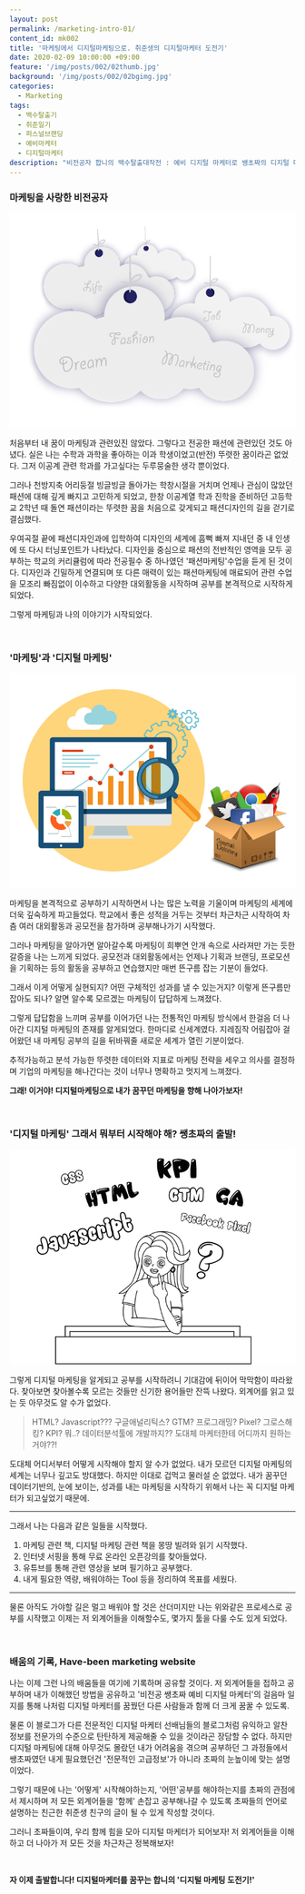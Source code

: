 ```yaml
---
layout: post
permalink: /marketing-intro-01/
content_id: mk002
title: '마케팅에서 디지털마케팅으로. 취준생의 디지털마케터 도전기'
date: 2020-02-09 10:00:00 +09:00
feature: '/img/posts/002/02thumb.jpg'
background: '/img/posts/002/02bgimg.jpg'
categories:
  - Marketing
tags:
  - 백수탈출기
  - 취준일기
  - 퍼스널브랜딩
  - 예비마케터
  - 디지털마케터
description: "비전공자 합니의 백수탈출대작전 : 예비 디지털 마케터로 쌩초짜의 디지털 마케터 도전기, 그 첫걸음"
---
```


### 마케팅을 사랑한 비전공자

![패션디자인](/img/posts/002/01.jpg)

 처음부터 내 꿈이 마케팅과 관련있진 않았다. 그렇다고 전공한 패션에 관련있던 것도 아녔다. 실은 나는 수학과 과학을 좋아하는 이과 학생이었고(반전) 뚜렷한 꿈이라곤 없었다. 그저 이공계 관련 학과를 가고싶다는 두루뭉술한 생각 뿐이었다.

 그러나 천방지축 어리둥절 빙글빙글 돌아가는 학창시절을 거치며 언제나 관심이 많았던 패션에 대해 깊게 빠지고 고민하게 되었고, 한창 이공계열 학과 진학을 준비하던 고등학교 2학년 때 돌연 패션이라는 뚜렷한 꿈을 처음으로 갖게되고 패션디자인의 길을 걷기로 결심했다.

 우여곡절 끝에 패션디자인과에 입학하여 디자인의 세계에 흠뻑 빠져 지내던 중 내 인생에 또 다시 터닝포인트가 나타났다. 디자인을 중심으로 패션의 전반적인 영역을 모두 공부하는 학교의 커리큘럼에 따라 전공필수 중 하나였던 '패션마케팅'수업을 듣게 된 것이다. 디자인과 긴밀하게 연결되며 또 다른 매력이 있는 패션마케팅에 매료되어 관련 수업을 모조리 빠짐없이 이수하고 다양한 대외활동을 시작하며 공부를 본격적으로 시작하게 되었다.

 그렇게 마케팅과 나의 이야기가 시작되었다.

<br>

### \'마케팅\'과 \'디지털 마케팅\'

 ![디지털마케팅](/img/posts/002/02.jpg)

 마케팅을 본격적으로 공부하기 시작하면서 나는 많은 노력을 기울이며 마케팅의 세계에 더욱 깊숙하게 파고들었다. 학교에서 좋은 성적을 거두는 것부터 차근차근 시작하여 차츰 여러 대외활동과 공모전을 참가하며 공부해나가기 시작했다.

 그러나 마케팅을 알아가면 알아갈수록 마케팅이 희뿌연 안개 속으로 사라져만 가는 듯한 갈증을 나는 느끼게 되었다. 공모전과 대외활동에서는 언제나 기획과 브랜딩, 프로모션을 기획하는 등의 활동을 공부하고 연습했지만 매번 뜬구름 잡는 기분이 들었다.

 그래서 이게 어떻게 실현되지? 어떤 구체적인 성과를 낼 수 있는거지? 이렇게 뜬구름만 잡아도 되나? 알면 알수록 모르겠는 마케팅이 답답하게 느껴졌다.

 그렇게 답답함을 느끼며 공부를 이어가던 나는 전통적인 마케팅 방식에서 한걸음 더 나아간 디지털 마케팅의 존재를 알게되었다. 한마디로 신세계였다. 지레짐작 어림잡아 걸어왔던 내 마케팅 공부의 길을 뒤바꿔줄 새로운 세계가 열린 기분이었다.

 추적가능하고 분석 가능한 뚜렷한 데이터와 지표로 마케팅 전략을 세우고 의사를 결정하며 기업의 마케팅을 해나간다는 것이 너무나 명확하고 멋지게 느껴졌다.

**그래! 이거야! 디지털마케팅으로 내가 꿈꾸던 마케팅을 향해 나아가보자!**



<br>

### \'디지털 마케팅\' 그래서 뭐부터 시작해야 해? 쌩초짜의 출발!

 ![공부](/img/posts/002/03.jpg)

 그렇게 디지털 마케팅을 알게되고 공부를 시작하려니 기대감에 뒤이어 막막함이 따라왔다. 찾아보면 찾아볼수록 모르는 것들만 신기한 용어들만 잔뜩 나왔다. 외계어를 읽고 있는 듯 아무것도 알 수가 없었다.

> HTML? Javascript??? 구글애널리틱스? GTM? 프로그래밍? Pixel? 그로스해킹? KPI? 뭐..? 데이터분석툴에 개발까지?? 도대체  마케터한테 어디까지 원하는거야??!

  도대체 어디서부터 어떻게 시작해야 할지 알 수가 없었다. 내가 모르던 디지털 마케팅의 세계는 너무나 깊고도 방대했다. 하지만 이대로 겁먹고 물러설 순 없었다. 내가 꿈꾸던 데이터기반의, 눈에 보이는, 성과를 내는 마케팅을 시작하기 위해서 나는 꼭 디지털 마케터가 되고싶었기 때문에.

<hr>

 그래서 나는 다음과 같은 일들을 시작했다.

1. 마케팅 관련 책, 디지털 마케팅 관련 책을 몽땅 빌려와 읽기 시작했다.
2. 인터넷 서핑을 통해 무료 온라인 오픈강의를 찾아들었다.
3. 유튜브를 통해 관련 영상을 보며 필기하고 공부했다.
4. 내게 필요한 역량, 배워야하는 Tool 등을 정리하여 목표를 세웠다.

<hr>

물론 아직도 가야할 길은 멀고 배워야 할 것은 산더미지만 나는 위와같은 프로세스로 공부를 시작했고 이제는 저 외계어들을 이해할수도, 몇가지 툴을 다룰 수도 있게 되었다.

<br>

<h3>배움의 기록, Have-been marketing website</h3>

 나는 이제 그런 나의 배움들을 여기에 기록하며 공유할 것이다. 저 외계어들을 접하고 공부하며 내가 이해했던 방법을 공유하고 '비전공 쌩초짜 예비 디지털 마케터'의 걸음마 일지를 통해 나처럼 디지털 마케터를 꿈꿨던 다른 사람들과 함께 더 크게 꿈꿀 수 있도록.

 물론 이 블로그가 다른 전문적인 디지털 마케터 선배님들의 블로그처럼 유익하고 알찬 정보를 전문가의 수준으로 탄탄하게 제공해줄 수 있을 것이라곤 장담할 수 없다. 하지만 디지털 마케팅에 대해 아무것도 몰랐던 내가 어려움을 겪으며 공부하던 그 과정들에서 쌩초짜였던 내게 필요했던건 '전문적인 고급정보'가 아니라 초짜의 눈높이에 맞는 설명이었다.

 그렇기 때문에 나는 '어떻게' 시작해야하는지, '어떤'공부를 해야하는지를 초짜의 관점에서 제시하며 저 모든 외계어들을 '함께' 손잡고 공부해나갈 수 있도록 초짜들의 언어로 설명하는 친근한 취준생 친구의 글이 될 수 있게 작성할 것이다.

그러니 초짜들이여, 우리 함께 힘을 모아 디지털 마케터가 되어보자! 저 외계어들을 이해하고 더 나아가 저 모든 것을 차근차근 정복해보자!

<br>

**자 이제 출발합니다! 디지털마케터를 꿈꾸는 합니의 '디지털 마케팅 도전기!'**

<br>

<br>
